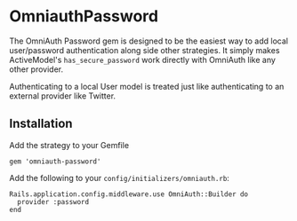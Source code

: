 # OmniauthPassword

The OmniAuth Password gem is designed to be the easiest way to add local user/password authentication along side other strategies.  It simply makes ActiveModel's `has_secure_password` work directly with OmniAuth like any other provider.

Authenticating to a local User model is treated just like authenticating to an external provider like Twitter.  

## Installation

Add the strategy to your Gemfile

    gem 'omniauth-password'

Add the following to your `config/initializers/omniauth.rb`:

    Rails.application.config.middleware.use OmniAuth::Builder do
      provider :password
    end


